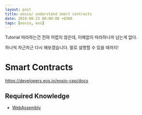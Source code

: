 ```yaml
---
layout: post
title: eosio/ understand smart contracts
date: 2018-08-23 00:00:00 +0300
tags: [eosio, eos]
---
```


Tutorial 따라하는건 전혀 어렵지 않은데, 이해없이 따라하니까 남는게 없다.

하나씩 차근차근 다시 해보겠습니다. 말로 설명할 수 있을 때까지!

# Smart Contracts

https://developers.eos.io/eosio-cpp/docs

## Required Knowledge

- [WebAssembly](https://webassembly.org/)






